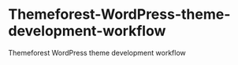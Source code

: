 # Themeforest-WordPress-theme-development-workflow
Themeforest WordPress theme development workflow
